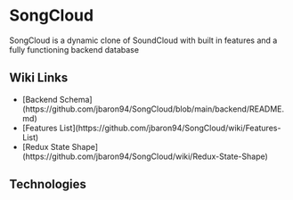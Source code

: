# SongCloud

SongCloud is a dynamic clone of SoundCloud with built in features and a fully functioning backend database

## Wiki Links

<ul>
 <li>[Backend Schema](https://github.com/jbaron94/SongCloud/blob/main/backend/README.md)</li>
 <li>[Features List](https://github.com/jbaron94/SongCloud/wiki/Features-List)</li>
 <li>[Redux State Shape](https://github.com/jbaron94/SongCloud/wiki/Redux-State-Shape)</li>
</ul>

## Technologies
